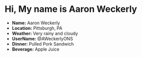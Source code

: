 # Hi, My name is Aaron Weckerly

* **Name:** Aaron Weckerly
* **Location:** Pittsburgh, PA
* **Weather:** Very rainy and cloudy
* **UserName:** @AWeckerlyONS
* **Dinner:** Pulled Pork Sandwich
* **Beverage:** Apple Juice
